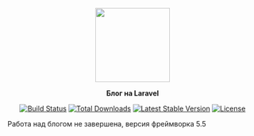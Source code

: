 <p align="center">
    <img src="https://i.ibb.co/VLsnPb1/1200px-Laravel-svg.png" width="150px">
</p>

<p align="center">
    <b>Блог на Laravel</b>
</p>
<p align="center">
    <a href="https://travis-ci.org/laravel/framework"><img src="https://travis-ci.org/laravel/framework.svg" alt="Build Status"></a>
    <a href="https://packagist.org/packages/laravel/framework"><img src="https://poser.pugx.org/laravel/framework/d/total.svg" alt="Total Downloads"></a>
    <a href="https://packagist.org/packages/laravel/framework"><img src="https://poser.pugx.org/laravel/framework/v/stable.svg" alt="Latest Stable Version"></a>
    <a href="https://packagist.org/packages/laravel/framework"><img src="https://poser.pugx.org/laravel/framework/license.svg" alt="License"></a>
</p>
<p>
    Работа над блогом не завершена, версия фреймворка 5.5
</p>
